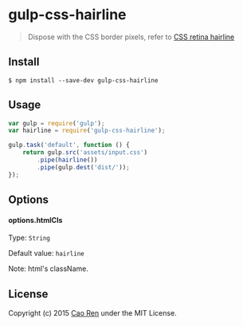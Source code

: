 # gulp-css-hairline

> Dispose with the CSS border pixels, refer to [CSS retina hairline](http://dieulot.net/css-retina-hairline)


## Install

```
$ npm install --save-dev gulp-css-hairline
```

## Usage

```js
var gulp = require('gulp');
var hairline = require('gulp-css-hairline');

gulp.task('default', function () {
    return gulp.src('assets/input.css')
        .pipe(hairline())
        .pipe(gulp.dest('dist/'));
});
```
## Options

#### options.htmlCls
Type: `String`

Default value: `hairline`

Note: html's className.

## License
Copyright (c) 2015 [Cao Ren](https://github.com/caoren) under the MIT License.
